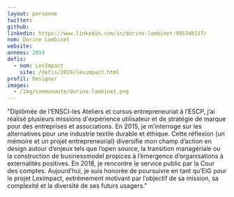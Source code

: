 ```yaml
---
layout: personne
twitter:
github:
linkedin: https://www.linkedin.com/in/dorine-lambinet-99534b117/
nom: Dorine Lambinet
website:
annees: 2019
defis:
  - nom: LexImpact
    site: /defis/2019/leximpact.html
profil: Designer
images:
  - /img/communaute/dorine-lambinet.png
---
```


"Diplômée de l’ENSCI-les Ateliers et cursus entrepreneuriat à l’ESCP, j’ai réalisé plusieurs missions d'expérience utilisateur et de stratégie de marque pour des entreprises et associations. En 2015, je m’interroge sur les alternatives pour une industrie textile durable et éthique. Cette réflexion (un mémoire et un projet entrepreneurial) diversifie mon champ d’action en design autour d’enjeux tels que l’open source, la transition managériale ou la construction de businessmodel propices à l’émergence d’organisations à externalités positives. En 2018, je rencontre le service public par la Cour des comptes. Aujourd’hui, je suis honorée de poursuivre en tant qu’EIG pour le projet Leximpact, extrêmement motivant par l’objectif de sa mission, sa complexité et la diversité de ses futurs usagers."
